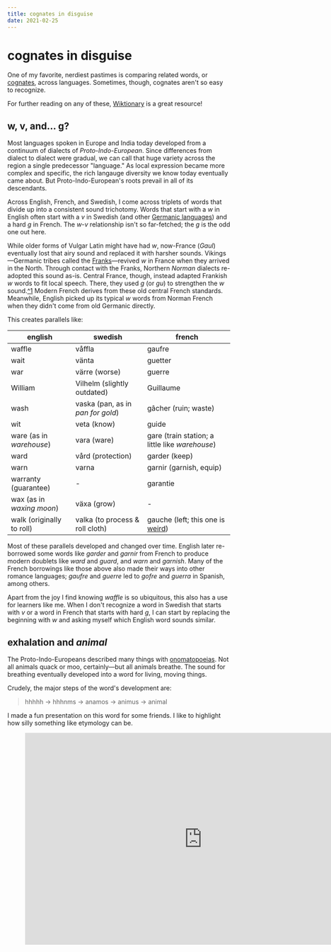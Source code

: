 ```yaml
---
title: cognates in disguise
date: 2021-02-25
---
```

# cognates in disguise

One of my favorite, nerdiest pastimes is comparing related words, or [cognates](https://en.wikipedia.org/wiki/Cognate), across languages. Sometimes, though, cognates aren't so easy to recognize.

For further reading on any of these, [Wiktionary](https://en.wiktionary.org/) is a great resource!

## w, v, and... g?

Most languages spoken in Europe and India today developed from a continuum of dialects of *Proto-Indo-European*. Since differences from dialect to dialect were gradual, we can call that huge variety across the region a single predecessor "language." As local expression became more complex and specific, the rich langauge diversity we know today eventually came about. But Proto-Indo-European's roots prevail in all of its descendants.

Across English, French, and Swedish, I come across triplets of words that divide up into a consistent sound trichotomy. Words that start with a *w* in English often start with a *v* in Swedish (and other [Germanic languages](https://en.wikipedia.org/wiki/Germanic_languages#Modern_status)) and a hard *g* in French. The *w*-*v* relationship isn't so far-fetched; the *g* is the odd one out here.

While older forms of Vulgar Latin might have had *w*, now-France (*Gaul*) eventually lost that airy sound and replaced it with harsher sounds. Vikings—Germanic tribes called the [Franks](https://en.wikipedia.org/wiki/Franks)—revived *w* in France when they arrived in the North. Through contact with the Franks, Northern *Norman* dialects re-adopted this sound as-is. Central France, though, instead adapted Frankish *w* words to fit local speech. There, they used *g* (or *gu*) to strengthen the *w* sound.[^1](en.wikipedia.org/wiki/Frankish_language#Old_French) Modern French derives from these old central French standards. Meanwhile, English picked up its typical *w* words from Norman French when they didn't come from old Germanic directly.

This creates parallels like:

| english                   | swedish                           | french                                                                                |
| ------------------------- | --------------------------------- | ------------------------------------------------------------------------------------- |
| waffle                    | våffla                            | gaufre                                                                                |
| wait                      | vänta                             | guetter                                                                               |
| war                       | värre (worse)                     | guerre                                                                                |
| William                   | Vilhelm (slightly outdated)       | Guillaume                                                                             |
| wash                      | vaska (pan, as in *pan for gold*) | gâcher (ruin; waste)                                                                  |
| wit                       | veta (know)                       | guide                                                                                 |
| ware (as in *warehouse*)  | vara (ware)                       | gare (train station; a little like *warehouse*)                                       |
| ward                      | vård (protection)                 | garder (keep)                                                                         |
| warn                      | varna                             | garnir (garnish, equip)                                                               |
| warranty (guarantee) | - | garantie |
| wax (as in *waxing moon*) | växa (grow) | - |
| walk (originally to roll) | valka (to process & roll cloth)   | gauche (left; this one is [weird](https://en.wiktionary.org/wiki/gauche#Etymology_2)) |

Most of these parallels developed and changed over time. English later re-borrowed some words like *garder* and *garnir* from French to produce modern doublets like *ward* and *guard*, and *warn* and *garnish*. Many of the French borrowings like those above also made their ways into other romance languages; *gaufre* and *guerre* led to *gofre* and *guerra* in Spanish, among others.

Apart from the joy I find knowing *waffle* is so ubiquitous, this also has a use for learners like me. When I don't recognize a word in Swedish that starts with *v* or a word in French that starts with hard *g*, I can start by replacing the beginning with *w* and asking myself which English word sounds similar.

## exhalation and *animal*

The Proto-Indo-Europeans described many things with [onomatopoeias](https://en.wikipedia.org/wiki/Onomatopoeia). Not all animals quack or moo, certainly—but all animals breathe. The sound for breathing eventually developed into a word for living, moving things.

Crudely, the major steps of the word's development are:

> hhhhh →&nbsp;hhhnms →&nbsp;anamos →&nbsp;animus →&nbsp;animal

I made a fun presentation on this word for some friends. I like to highlight how silly something like etymology can be.

<figure>
    <iframe src="https://docs.google.com/presentation/d/e/2PACX-1vQB_rtSMfLU1c5Iu9hkopZy7Cuk-QPejz5C3MW5GSphTPR9VYbE29v0dhL1eVETKEU2ofteUDvR8e-C/embed?start=false&loop=false&delayms=5000" frameborder="0" allowfullscreen="true" mozallowfullscreen="true" webkitallowfullscreen="true" loading="lazy" width="800px" height="479px"></iframe>
</figure>